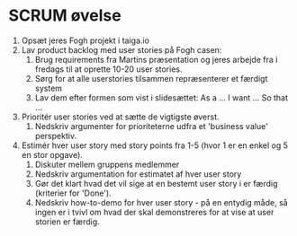 # SCRUM øvelse

1. Opsæt jeres Fogh projekt i taiga.io
2. Lav product backlog med user stories på Fogh casen:
   1. Brug requirements fra Martins præsentation og jeres arbejde fra i fredags til at oprette 10-20 user stories.
   2. Sørg for at alle userstories tilsammen repræsenterer et færdigt system
   3. Lav dem efter formen som vist i slidesættet: As a ... I want ... So that ...
3. Prioritér user stories ved at sætte de vigtigste øverst.
   1. Nedskriv argumenter for prioriteterne udfra et 'business value' perspektiv.
4. Estimér hver user story med story points fra 1-5 (hvor 1 er en enkel og 5 en stor opgave).
   1. Diskuter mellem gruppens medlemmer
   2. Nedskriv argumentation for estimatet af hver user story
   3. Gør det klart hvad det vil sige at en bestemt user story i er færdig (kriterier for 'Done').
   4. Nedskriv how-to-demo for hver user story - på en entydig måde, så ingen er i tvivl om hvad der skal demonstreres for at vise at user storien er færdig.

